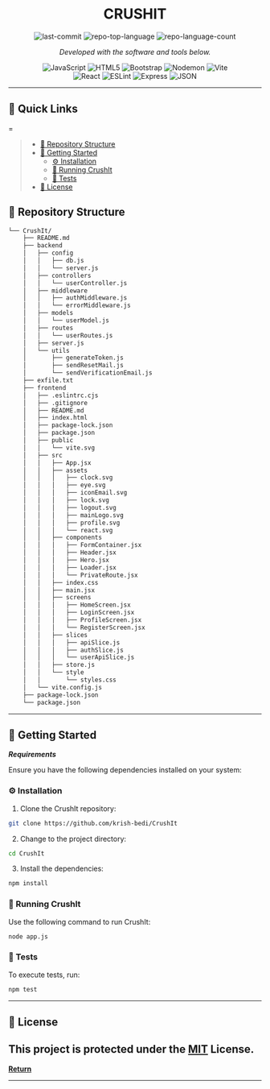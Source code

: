 
<p align="center">
    <h1 align="center">CRUSHIT</h1>
</p>
<p align="center">
	<img src="https://img.shields.io/github/last-commit/krish-bedi/CrushIt?style=flat&logo=git&logoColor=white&color=0080ff" alt="last-commit">
	<img src="https://img.shields.io/github/languages/top/krish-bedi/CrushIt?style=flat&color=0080ff" alt="repo-top-language">
	<img src="https://img.shields.io/github/languages/count/krish-bedi/CrushIt?style=flat&color=0080ff" alt="repo-language-count">
<p>
<p align="center">
		<em>Developed with the software and tools below.</em>
</p>
<p align="center">
	<img src="https://img.shields.io/badge/JavaScript-F7DF1E.svg?style=flat&logo=JavaScript&logoColor=black" alt="JavaScript">
	<img src="https://img.shields.io/badge/HTML5-E34F26.svg?style=flat&logo=HTML5&logoColor=white" alt="HTML5">
	<img src="https://img.shields.io/badge/Bootstrap-7952B3.svg?style=flat&logo=Bootstrap&logoColor=white" alt="Bootstrap">
	<img src="https://img.shields.io/badge/Nodemon-76D04B.svg?style=flat&logo=Nodemon&logoColor=white" alt="Nodemon">
	<img src="https://img.shields.io/badge/Vite-646CFF.svg?style=flat&logo=Vite&logoColor=white" alt="Vite">
	<br>
	<img src="https://img.shields.io/badge/React-61DAFB.svg?style=flat&logo=React&logoColor=black" alt="React">
	<img src="https://img.shields.io/badge/ESLint-4B32C3.svg?style=flat&logo=ESLint&logoColor=white" alt="ESLint">
	<img src="https://img.shields.io/badge/Express-000000.svg?style=flat&logo=Express&logoColor=white" alt="Express">
	<img src="https://img.shields.io/badge/JSON-000000.svg?style=flat&logo=JSON&logoColor=white" alt="JSON">
</p>
<hr>

## 🔗 Quick Links
=
> - [📂 Repository Structure](#-repository-structure)
> - [🚀 Getting Started](#-getting-started)
>   - [⚙️ Installation](#️-installation)
>   - [🤖 Running CrushIt](#-running-CrushIt)
>   - [🧪 Tests](#-tests)
> - [📄 License](#-license)



## 📂 Repository Structure

```sh
└── CrushIt/
    ├── README.md
    ├── backend
    │   ├── config
    │   │   ├── db.js
    │   │   └── server.js
    │   ├── controllers
    │   │   └── userController.js
    │   ├── middleware
    │   │   ├── authMiddleware.js
    │   │   └── errorMiddleware.js
    │   ├── models
    │   │   └── userModel.js
    │   ├── routes
    │   │   └── userRoutes.js
    │   ├── server.js
    │   └── utils
    │       ├── generateToken.js
    │       ├── sendResetMail.js
    │       └── sendVerificationEmail.js
    ├── exfile.txt
    ├── frontend
    │   ├── .eslintrc.cjs
    │   ├── .gitignore
    │   ├── README.md
    │   ├── index.html
    │   ├── package-lock.json
    │   ├── package.json
    │   ├── public
    │   │   └── vite.svg
    │   ├── src
    │   │   ├── App.jsx
    │   │   ├── assets
    │   │   │   ├── clock.svg
    │   │   │   ├── eye.svg
    │   │   │   ├── iconEmail.svg
    │   │   │   ├── lock.svg
    │   │   │   ├── logout.svg
    │   │   │   ├── mainLogo.svg
    │   │   │   ├── profile.svg
    │   │   │   └── react.svg
    │   │   ├── components
    │   │   │   ├── FormContainer.jsx
    │   │   │   ├── Header.jsx
    │   │   │   ├── Hero.jsx
    │   │   │   ├── Loader.jsx
    │   │   │   └── PrivateRoute.jsx
    │   │   ├── index.css
    │   │   ├── main.jsx
    │   │   ├── screens
    │   │   │   ├── HomeScreen.jsx
    │   │   │   ├── LoginScreen.jsx
    │   │   │   ├── ProfileScreen.jsx
    │   │   │   └── RegisterScreen.jsx
    │   │   ├── slices
    │   │   │   ├── apiSlice.js
    │   │   │   ├── authSlice.js
    │   │   │   └── userApiSlice.js
    │   │   ├── store.js
    │   │   └── style
    │   │       └── styles.css
    │   └── vite.config.js
    ├── package-lock.json
    └── package.json
```

---

## 🚀 Getting Started

***Requirements***

Ensure you have the following dependencies installed on your system:

### ⚙️ Installation

1. Clone the CrushIt repository:

```sh
git clone https://github.com/krish-bedi/CrushIt
```

2. Change to the project directory:

```sh
cd CrushIt
```

3. Install the dependencies:

```sh
npm install
```

### 🤖 Running CrushIt

Use the following command to run CrushIt:

```sh
node app.js
```

### 🧪 Tests

To execute tests, run:

```sh
npm test
```

---

## 📄 License

This project is protected under the [MIT](https://choosealicense.com/licenses/mit/#) License.
---

[**Return**](#-quick-links)

---
